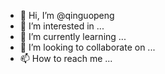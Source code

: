- 👋 Hi, I’m @qinguopeng
- 👀 I’m interested in ...
- 🌱 I’m currently learning ...
- 💞️ I’m looking to collaborate on ...
- 📫 How to reach me ...

<!---
qinguopeng/qinguopeng is a ✨ special ✨ repository because its `README.md` (this file) appears on your GitHub profile.
You can click the Preview link to take a look at your changes.
--->
